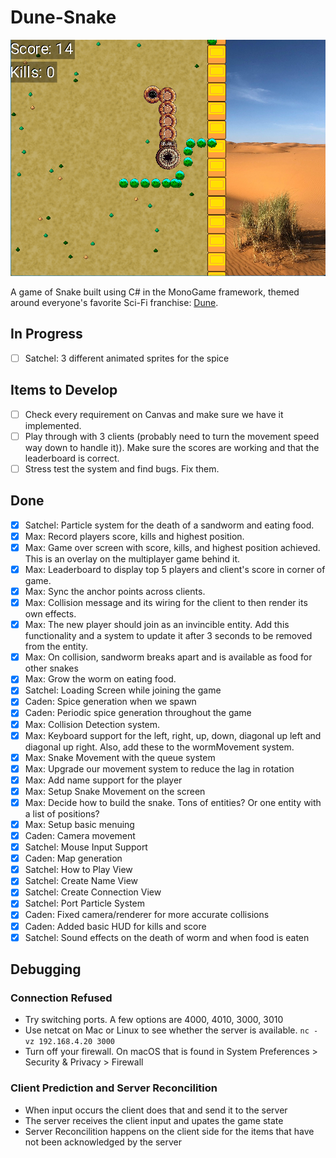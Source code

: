 # Dune-Snake

![Gameplay Image](./gameplay.png)

A game of Snake built using C# in the MonoGame framework, themed around everyone's favorite Sci-Fi franchise: [Dune](https://www.sfgate.com/sf-culture/article/dune-part-two-review-18678628.php).

<!-- ## Project Description -->

## In Progress

- [ ] Satchel: 3 different animated sprites for the spice 

## Items to Develop
- [ ] Check every requirement on Canvas and make sure we have it implemented.
- [ ] Play through with 3 clients (probably need to turn the movement speed way down to handle it)). Make sure the scores are working and that the leaderboard is correct.
- [ ] Stress test the system and find bugs. Fix them.

## Done
- [x] Satchel: Particle system for the death of a sandworm and eating food.
- [x] Max: Record players score, kills and highest position.
- [x] Max: Game over screen with score, kills, and highest position achieved. This is an overlay on the multiplayer game behind it.
- [x] Max: Leaderboard to display top 5 players and client's score in corner of game.
- [x] Max: Sync the anchor points across clients.
- [x] Max: Collision message and its wiring for the client to then render its own effects.
- [x] Max: The new player should join as an invincible entity. Add this functionality and a system to update it after 3 seconds to be removed from the entity.
- [x] Max: On collision, sandworm breaks apart and is available as food for other snakes
- [x] Max: Grow the worm on eating food.
- [x] Satchel: Loading Screen while joining the game
- [x] Caden: Spice generation when we spawn
- [x] Caden: Periodic spice generation throughout the game
- [x] Max: Collision Detection system.
- [x] Max: Keyboard support for the left, right, up, down, diagonal up left and diagonal up right. Also, add these to the wormMovement system.
- [x] Max: Snake Movement with the queue system
- [x] Max: Upgrade our movement system to reduce the lag in rotation
- [x] Max: Add name support for the player
- [x] Max: Setup Snake Movement on the screen
- [x] Max: Decide how to build the snake. Tons of entities? Or one entity with a list of positions?
- [x] Max: Setup basic menuing
- [x] Caden: Camera movement
- [x] Satchel: Mouse Input Support
- [x] Caden: Map generation
- [x] Satchel: How to Play View
- [x] Satchel: Create Name View
- [x] Satchel: Create Connection View
- [x] Satchel: Port Particle System
- [x] Caden: Fixed camera/renderer for more accurate collisions
- [x] Caden: Added basic HUD for kills and score
- [x] Satchel: Sound effects on the death of worm and when food is eaten 

## Debugging

### Connection Refused

- Try switching ports. A few options are 4000, 4010, 3000, 3010
- Use netcat on Mac or Linux to see whether the server is available.
  `nc -vz 192.168.4.20 3000`
- Turn off your firewall. On macOS that is found in System Preferences > Security & Privacy > Firewall

### Client Prediction and Server Reconcilition

- When input occurs the client does that and send it to the server
- The server receives the client input and upates the game state
- Server Reconcilition happens on the client side for the items that have not been acknowledged by the server
